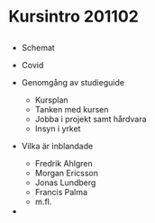 # Kursintro 201102


## 

- Schemat
- Covid
- Genomgång av studieguide
	- Kursplan
	- Tanken med kursen
	- Jobba i projekt samt hårdvara
	- Insyn i yrket
	
- Vilka är inblandade
	- Fredrik Ahlgren
	- Morgan Ericsson
	- Jonas Lundberg
	- Francis Palma
	- m.fl.
- 


